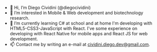 - 👋 Hi, I’m Diego Cividini (@diegocividini)
- 👀 I’m interested in Mobile & Web development and biotechnology research.
- 🌱 I’m currently learning C# at school and at home I'm developing with HTML5-CSS3-JavaScript with React. I've some experience on developing with React Native for mobile apps and React JS for web development.
- 📫 Contact me by writing an e-mail at cividini.diego.dev@gmail.com.

<!---
diegocividini/diegocividini is a ✨ special ✨ repository because its `README.md` (this file) appears on your GitHub profile.
You can click the Preview link to take a look at your changes.
--->

